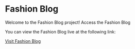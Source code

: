 # Fashion Blog

Welcome to the Fashion Blog project!
Access the Fashion Blog

You can view the Fashion Blog live at the following link:

[Visit Fashion Blog]([https://your-username.github.io/fashionBlog/](https://shameershaik28.github.io/FrontendDevelopment/FashionBlog/))
